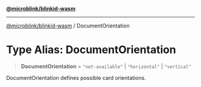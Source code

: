 [**@microblink/blinkid-wasm**](../README.md)

***

[@microblink/blinkid-wasm](../README.md) / DocumentOrientation

# Type Alias: DocumentOrientation

> **DocumentOrientation** = `"not-available"` \| `"horizontal"` \| `"vertical"`

DocumentOrientation defines possible card orientations.
